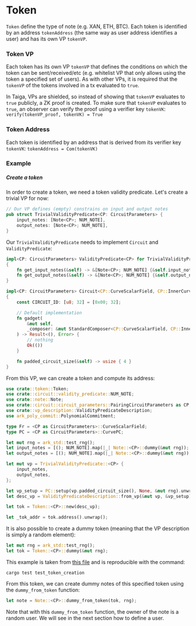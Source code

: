 # Token

`Token` define the type of note (e.g. XAN, ETH, BTC). Each token is identified by an address `tokenAddress` (the same way as user address identifies a user) and has its own VP `tokenVP`.

### Token VP
Each token has its own VP `tokenVP` that defines the conditions on which the token can be sent/received/etc (e.g. whitelist VP that only allows using the token a specified set of users). As with other VPs, it is required that the `tokenVP` of the tokens involved in a tx evaluated to `true`.

In Taiga, VPs are shielded, so instead of showing that `tokenVP` evaluates to `true` publicly, a ZK proof is created. To make sure that `tokenVP`  evaluates to `true`, an observer can verify the proof using  a verifier key `tokenVK`:
`verify(tokenVP_proof, tokenVK) = True`

### Token Address
Each token is identified by an address that is derived from its verifier key `tokenVK`:
`tokenAddress = Com(tokenVK)`


### Example
##### Create a token
In order to create a token, we need a token validity predicate. Let's create a trivial VP for now:
```rust
// Our VP defines (empty) constrains on input and output notes
pub struct TrivialValidityPredicate<CP: CircuitParameters> {
    input_notes: [Note<CP>; NUM_NOTE],
    output_notes: [Note<CP>; NUM_NOTE],
}
```
Our `TrivialValidityPredicate` needs to implement `Circuit` and `ValidityPredicate`:
```rust
impl<CP: CircuitParameters> ValidityPredicate<CP> for TrivialValidityPredicate<CP>
{
    fn get_input_notes(&self) -> &[Note<CP>; NUM_NOTE] {&self.input_notes}
    fn get_output_notes(&self) -> &[Note<CP>; NUM_NOTE] {&self.output_notes}
}

impl<CP: CircuitParameters> Circuit<CP::CurveScalarField, CP::InnerCurve> for TrivialValidityPredicate<CP>
{
    const CIRCUIT_ID: [u8; 32] = [0x00; 32];

    // Default implementation
    fn gadget(
        &mut self,
        _composer: &mut StandardComposer<CP::CurveScalarField, CP::InnerCurve>,
    ) -> Result<(), Error> {
        // nothing
        Ok(())
    }

    fn padded_circuit_size(&self) -> usize { 4 }
}
```
From this VP, we can create a token and compute its address:
```rust
use crate::token::Token;
use crate::circuit::validity_predicate::NUM_NOTE;
use crate::note::Note; 
use crate::circuit::circuit_parameters::PairingCircuitParameters as CP;
use crate::vp_description::ValidityPredicateDescription;
use ark_poly_commit::PolynomialCommitment;

type Fr = <CP as CircuitParameters>::CurveScalarField;
type PC = <CP as CircuitParameters>::CurvePC;

let mut rng = ark_std::test_rng();
let input_notes = [(); NUM_NOTE].map(|_| Note::<CP>::dummy(&mut rng));
let output_notes = [(); NUM_NOTE].map(|_| Note::<CP>::dummy(&mut rng));

let mut vp = TrivialValidityPredicate::<CP> {
	input_notes,
	output_notes,
};

let vp_setup = PC::setup(vp.padded_circuit_size(), None, &mut rng).unwrap();
let desc_vp = ValidityPredicateDescription::from_vp(&mut vp, &vp_setup).unwrap();

let tok = Token::<CP>::new(desc_vp);

let _tok_addr = tok.address().unwrap();
```
It is also possible to create a dummy token (meaning that the VP description is simply a random element):
```rust
let mut rng = ark_std::test_rng();
let tok = Token::<CP>::dummy(&mut rng);
```
This example is taken from [this file](src/doc_test_simple_example.rs) and is reproducible with the command:
```
cargo test test_token_creation
```
From this token, we can create dummy notes of this specified token using the `dummy_from_token` function:
```rust
let note = Note::<CP>::dummy_from_token(tok, rng);
```
Note that with this `dummy_from_token` function, the owner of the note is a random user. We will see in the next section how to define a user.
